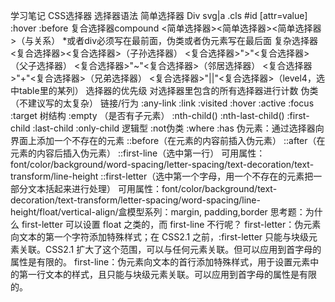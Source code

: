学习笔记
CSS选择器
选择器语法
简单选择器
Div svg|a
.cls
#id
[attr=value]
:hover
:before
复合选择器compound
<简单选择器><简单选择器><简单选择器>（与关系）
*或者div必须写在最前面，伪类或者伪元素写在最后面
复杂选择器
<复合选择器><复合选择器>（子孙选择器）
<复合选择器>">"<复合选择器>（父子选择器）
<复合选择器>"~"<复合选择器>（邻居选择器）
<复合选择器>"+"<复合选择器>（兄弟选择器）
<复合选择器>"||"<复合选择器>（level4，选中table里的某列）
选择器的优先级
对选择器里包含的所有选择器进行计数
伪类（不建议写的太复杂）
链接/行为
:any-link
:link :visited
:hover
:active
:focus
:target
树结构
:empty （是否有子元素）
:nth-child()
:nth-last-child()
:first-child :last-child :only-child
逻辑型
:not伪类
:where :has
伪元素：通过选择器向界面上添加一个不存在的元素
::before（在元素的内容前插入伪元素）
::after（在元素的内容后插入伪元素）
::first-line（选中第一行）
可用属性：font/color/background/word-spacing/letter-spacing/text-decoration/text-transform/line-height
::first-letter（选中第一个字母，用一个不存在的元素把一部分文本括起来进行处理）
可用属性：font/color/background/text-decoration/text-transform/letter-spacing/word-spacing/line-height/float/vertical-align/盒模型系列：margin, padding,border
思考题：为什么 first-letter 可以设置 float 之类的，而 first-line 不行呢？
first-letter：伪元素向文本的第一个字符添加特殊样式；在 CSS2.1 之前，:first-letter 只能与块级元素关联。CSS2.1 扩大了这个范围，可以与任何元素关联。但可以应用到首字母的属性是有限的。
first-line：伪元素向文本的首行添加特殊样式，用于设置元素中的第一行文本的样式，且只能与块级元素关联。可以应用到首字母的属性是有限的。

